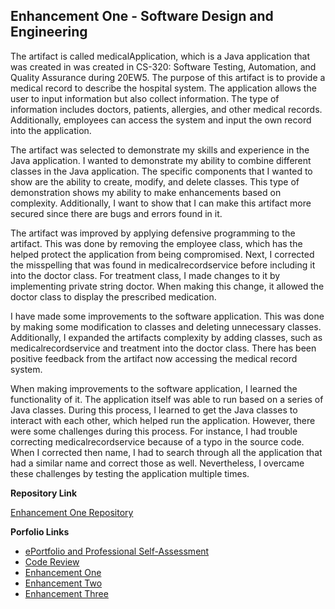 ## Enhancement One - Software Design and Engineering

The artifact is called medicalApplication, which is a Java application that was created in was created in CS-320: Software Testing, Automation, and Quality Assurance during 20EW5. The purpose of this artifact is to provide a medical record to describe the hospital system.  The application allows the user to input information but also collect information. The type of information includes doctors, patients, allergies, and other medical records. Additionally, employees can access the system and input the own record into the application. 

The artifact was selected to demonstrate my skills and experience in the Java application. I wanted to demonstrate my ability to combine different classes in the Java application. The specific components that I wanted to show are the ability to create, modify, and delete classes. This type of demonstration shows my ability to make enhancements based on complexity. Additionally, I want to show that I can make this artifact more secured since there are bugs and errors found in it.  

The artifact was improved by applying defensive programming to the artifact. This was done by removing the employee class, which has the helped protect the application from being compromised. Next, I corrected the misspelling that was found in medicalrecordservice before including it into the doctor class. For treatment class, I made changes to it by implementing private string doctor. When making this change, it allowed the doctor class to display the prescribed medication. 

I have made some improvements to the software application. This was done by making some modification to classes and deleting unnecessary classes. Additionally, I expanded the artifacts complexity by adding classes, such as medicalrecordservice and treatment into the doctor class. There has been positive feedback from the artifact now accessing the medical record system. 

When making improvements to the software application, I learned the functionality of it. The application itself was able to run based on a series of Java classes. During this process, I learned to get the Java classes to interact with each other, which helped run the application. However, there were some challenges during this process. For instance, I had trouble correcting medicalrecordservice because of a typo in the source code. When I corrected then name, I had to search through all the application that had a similar name and correct those as well. Nevertheless, I overcame these challenges by testing the application multiple times. 

**Repository Link**

[Enhancement One Repository](https://github.com/fsrinehart/Software-Design-and-Engineering)

**Porfolio Links**
 
- <a href="https://fsrinehart.github.io/frinehart.github.io/index.html">ePortfolio and Professional Self-Assessment</a>
- <a href="https://fsrinehart.github.io/frinehart.github.io/codereview.html">Code Review</a>
- <a href="https://fsrinehart.github.io/frinehart.github.io/enhancementone.html">Enhancement One</a>
- <a href="https://fsrinehart.github.io/frinehart.github.io/enhancementtwo.html">Enhancement Two</a>
- <a href="https://fsrinehart.github.io/frinehart.github.io/enhancementthree.html">Enhancement Three</a> 
